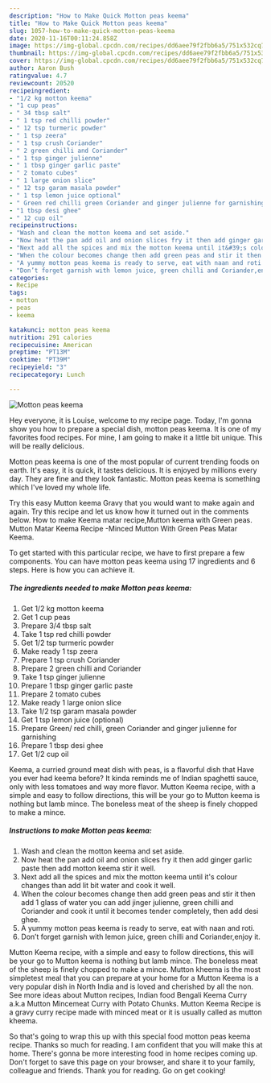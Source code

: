 ```yaml
---
description: "How to Make Quick Motton peas keema"
title: "How to Make Quick Motton peas keema"
slug: 1057-how-to-make-quick-motton-peas-keema
date: 2020-11-16T00:11:24.858Z
image: https://img-global.cpcdn.com/recipes/dd6aee79f2fbb6a5/751x532cq70/motton-peas-keema-recipe-main-photo.jpg
thumbnail: https://img-global.cpcdn.com/recipes/dd6aee79f2fbb6a5/751x532cq70/motton-peas-keema-recipe-main-photo.jpg
cover: https://img-global.cpcdn.com/recipes/dd6aee79f2fbb6a5/751x532cq70/motton-peas-keema-recipe-main-photo.jpg
author: Aaron Bush
ratingvalue: 4.7
reviewcount: 20520
recipeingredient:
- "1/2 kg motton keema"
- "1 cup peas"
- " 34 tbsp salt"
- " 1 tsp red chilli powder"
- " 12 tsp turmeric powder"
- " 1 tsp zeera"
- " 1 tsp crush Coriander"
- " 2 green chilli and Coriander"
- " 1 tsp ginger julienne"
- " 1 tbsp ginger garlic paste"
- " 2 tomato cubes"
- " 1 large onion slice"
- " 12 tsp garam masala powder"
- " 1 tsp lemon juice optional"
- " Green red chilli green Coriander and ginger julienne for garnishing"
- "1 tbsp desi ghee"
- " 12 cup oil"
recipeinstructions:
- "Wash and clean the motton keema and set aside."
- "Now heat the pan add oil and onion slices fry it then add ginger garlic paste then add motton keema stir it well."
- "Next add all the spices and mix the motton keema until it&#39;s colour changes than add lit bit water and cook it well."
- "When the colour becomes change then add green peas and stir it then add 1 glass of water you can add jinger julienne, green chilli and Coriander and cook it until it becomes tender completely, then add desi ghee."
- "A yummy motton peas keema is ready to serve, eat with naan and roti."
- "Don’t forget garnish with lemon juice, green chilli and Coriander,enjoy it."
categories:
- Recipe
tags:
- motton
- peas
- keema

katakunci: motton peas keema 
nutrition: 291 calories
recipecuisine: American
preptime: "PT13M"
cooktime: "PT39M"
recipeyield: "3"
recipecategory: Lunch

---
```



![Motton peas keema](https://img-global.cpcdn.com/recipes/dd6aee79f2fbb6a5/751x532cq70/motton-peas-keema-recipe-main-photo.jpg)

Hey everyone, it is Louise, welcome to my recipe page. Today, I'm gonna show you how to prepare a special dish, motton peas keema. It is one of my favorites food recipes. For mine, I am going to make it a little bit unique. This will be really delicious.

Motton peas keema is one of the most popular of current trending foods on earth. It's easy, it is quick, it tastes delicious. It is enjoyed by millions every day. They are fine and they look fantastic. Motton peas keema is something which I've loved my whole life.

Try this easy Mutton keema Gravy that you would want to make again and again. Try this recipe and let us know how it turned out in the comments below. How to make Keema matar recipe,Mutton keema with Green peas. Mutton Matar Keema Recipe -Minced Mutton With Green Peas Matar Keema.


To get started with this particular recipe, we have to first prepare a few components. You can have motton peas keema using 17 ingredients and 6 steps. Here is how you can achieve it.

<!--inarticleads1-->

##### The ingredients needed to make Motton peas keema:

1. Get 1/2 kg motton keema
1. Get 1 cup peas
1. Prepare  3/4 tbsp salt
1. Take  1 tsp red chilli powder
1. Get  1/2 tsp turmeric powder
1. Make ready  1 tsp zeera
1. Prepare  1 tsp crush Coriander
1. Prepare  2 green chilli and Coriander
1. Take  1 tsp ginger julienne
1. Prepare  1 tbsp ginger garlic paste
1. Prepare  2 tomato cubes
1. Make ready  1 large onion slice
1. Take  1/2 tsp garam masala powder
1. Get  1 tsp lemon juice (optional)
1. Prepare  Green/ red chilli, green Coriander and ginger julienne for garnishing
1. Prepare 1 tbsp desi ghee
1. Get  1/2 cup oil


Keema, a curried ground meat dish with peas, is a flavorful dish that Have you ever had keema before? It kinda reminds me of Indian spaghetti sauce, only with less tomatoes and way more flavor. Mutton Keema recipe, with a simple and easy to follow directions, this will be your go to Mutton keema is nothing but lamb mince. The boneless meat of the sheep is finely chopped to make a mince. 

<!--inarticleads2-->

##### Instructions to make Motton peas keema:

1. Wash and clean the motton keema and set aside.
1. Now heat the pan add oil and onion slices fry it then add ginger garlic paste then add motton keema stir it well.
1. Next add all the spices and mix the motton keema until it&#39;s colour changes than add lit bit water and cook it well.
1. When the colour becomes change then add green peas and stir it then add 1 glass of water you can add jinger julienne, green chilli and Coriander and cook it until it becomes tender completely, then add desi ghee.
1. A yummy motton peas keema is ready to serve, eat with naan and roti.
1. Don’t forget garnish with lemon juice, green chilli and Coriander,enjoy it.


Mutton Keema recipe, with a simple and easy to follow directions, this will be your go to Mutton keema is nothing but lamb mince. The boneless meat of the sheep is finely chopped to make a mince. Mutton kheema is the most simpletest meal that you can prepare at your home for a Mutton Keema is a very popular dish in North India and is loved and cherished by all the non. See more ideas about Mutton recipes, Indian food Bengali Keema Curry a.k.a Mutton Mincemeat Curry with Potato Chunks. Mutton Keema Recipe is a gravy curry recipe made with minced meat or it is usually called as mutton kheema. 

So that's going to wrap this up with this special food motton peas keema recipe. Thanks so much for reading. I am confident that you will make this at home. There's gonna be more interesting food in home recipes coming up. Don't forget to save this page on your browser, and share it to your family, colleague and friends. Thank you for reading. Go on get cooking!
